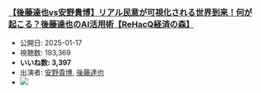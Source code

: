 ### [【後藤達也vs安野貴博】リアル民意が可視化される世界到来！何が起こる？後藤達也のAI活用術【ReHacQ経済の森】](https://www.youtube.com/watch?v=X5XKux5c9TU)
-   公開日: 2025-01-17
-   視聴数: 193,369
-   **いいね数: 3,397**
-   出演者: [安野貴博](/rehacq_fan/people/安野貴博 "wikilink"), [後藤達也](/rehacq_fan/people/後藤達也 "wikilink")
- [![](https://img.youtube.com/vi/X5XKux5c9TU/hqdefault.jpg)](https://www.youtube.com/watch?v=X5XKux5c9TU)
